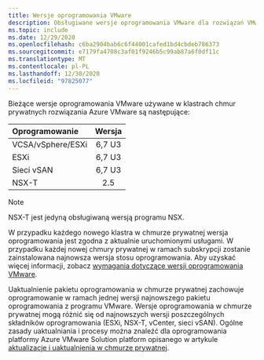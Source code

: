 ```yaml
---
title: Wersje oprogramowania VMware
description: Obsługiwane wersje oprogramowania VMware dla rozwiązań VMware platformy Azure.
ms.topic: include
ms.date: 12/29/2020
ms.openlocfilehash: c6ba2904bab6c6f44001cafed1bd4cbdeb786373
ms.sourcegitcommit: e7179fa4708c3af01f9246b5c99ab87a6f0df11c
ms.translationtype: MT
ms.contentlocale: pl-PL
ms.lasthandoff: 12/30/2020
ms.locfileid: "97825077"
---
```

<!-- Used in faq.md and concepts-private-clouds-clusters.md -->


Bieżące wersje oprogramowania VMware używane w klastrach chmur prywatnych rozwiązania Azure VMware są następujące:

| Oprogramowanie              |    Wersja   |
| :---                  |     :---:    |
| VCSA/vSphere/ESXi |    6,7 U3    | 
| ESXi                  |    6,7 U3    | 
| Sieci vSAN                  |    6,7 U3    |
| NSX-T                 |      2.5     |


>[!NOTE]
>NSX-T jest jedyną obsługiwaną wersją programu NSX.

W przypadku każdego nowego klastra w chmurze prywatnej wersja oprogramowania jest zgodna z aktualnie uruchomionymi usługami. W przypadku każdej nowej chmury prywatnej w ramach subskrypcji zostanie zainstalowana najnowsza wersja stosu oprogramowania. Aby uzyskać więcej informacji, zobacz [wymagania dotyczące wersji oprogramowania VMware](https://docs.vmware.com/en/VMware-HCX/services/user-guide/GUID-54E5293B-8707-4D29-BFE8-EE63539CC49B.html).

Uaktualnienie pakietu oprogramowania w chmurze prywatnej zachowuje oprogramowanie w ramach jednej wersji najnowszego pakietu oprogramowania z programu VMware. Wersje oprogramowania w chmurze prywatnej mogą różnić się od najnowszych wersji poszczególnych składników oprogramowania (ESXi, NSX-T, vCenter, sieci vSAN). Ogólne zasady uaktualniania i procesy można znaleźć dla oprogramowania platformy Azure VMware Solution platform opisanego w artykule [aktualizacje i uaktualnienia w chmurze prywatnej](../concepts-upgrades.md).


